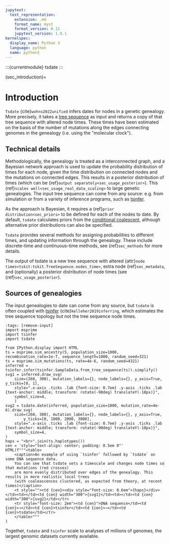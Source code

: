 ```yaml
---
jupytext:
  text_representation:
    extension: .md
    format_name: myst
    format_version: 0.12
    jupytext_version: 1.9.1
kernelspec:
  display_name: Python 3
  language: python
  name: python3
---
```


:::{currentmodule} tsdate
:::

(sec_introduction)=

# Introduction

`Tsdate` {cite}`wohns2022unified` infers dates for nodes in a genetic genealogy. More precisely, it takes a
[tree sequence](https://tskit.dev/tutorials/what_is.html) as input
and returns a copy of that tree sequence with altered node times. These
times have been estimated on the basis of the number of mutations
along the edges connecting genomes in the genealogy (i.e. using the "molecular clock").

## Technical details

Methodologically, the genealogy is treated as a interconnected graph, and a
Bayesian network approach is used to update the probability distribution
of times for each node, given the time distribution on connected nodes and
the mutations on connected edges. This results in a posterior distribution of
times (which can be {ref}`output separately<sec_usage_posterior>`). This
{ref}`scales well<sec_usage_real_data_scaling>` to large genetic genealogies.
The input tree sequence can come from any source: e.g. from simulation or from
a variety of inference programs, such as [tsinfer](https://tskit.dev/).

As the approach is Bayesian, it requires a
{ref}`prior distribution<sec_priors>` to be defined
for each of the nodes to date. By default, `tsdate` calculates priors from the
[conditional coalescent](http://dx.doi.org/10.1006/tpbi.1998.1411), although
alternative prior distributions can also be specified.

`Tsdate` provides several methods for assigning probabilities to different times,
and updating information through the genealogy. These include discrete-time and
continuous-time methods, see {ref}`sec_methods` for more details.

The output of tsdate is a new tree sequence with altered
{attr}`node times<tskit:tskit.TreeSequence.nodes_time>`, extra node {ref}`sec_metadata`, and
(optionally) a posterior distribution of node times
(see {ref}`sec_usage_posterior`).

## Sources of genealogies

The input genealogies to date can come from any source,
but `tsdate` is often coupled with [tsinfer](https://tskit.dev/software/tsinfer.html)
{cite}`kelleher2019inferring`, which estimates the tree sequence topology but
not the tree sequence node times.

```{code-cell} ipython3
:tags: [remove-input]
import msprime
import tsinfer
import tsdate

from IPython.display import HTML
ts = msprime.sim_ancestry(5, population_size=1000, recombination_rate=1e-7, sequence_length=1000, random_seed=321)
ts = msprime.sim_mutations(ts, rate=4e-6, random_seed=4321)
inferred = tsinfer.infer(tsinfer.SampleData.from_tree_sequence(ts)).simplify()
svg1 = inferred.draw_svg(
    size=(260, 300), mutation_labels={}, node_labels={}, y_axis=True, y_ticks=[0, 1],
    style=".x-axis .ticks .lab {font-size: 0.7em} .y-axis .ticks .lab {text-anchor: middle; transform: rotate(-90deg) translateY(-10px)}",
    symbol_size=4,
    )
svg2 = tsdate.date(inferred, population_size=1000, mutation_rate=4e-6).draw_svg(
    size=(260, 300), mutation_labels={}, node_labels={}, y_axis=True,
        y_ticks=[0, 1000, 2000, 3000],
    style=".x-axis .ticks .lab {font-size: 0.7em} .y-axis .ticks .lab {text-anchor: middle; transform: rotate(-90deg) translateY(-10px)}",
    symbol_size=4,
)
haps = "<br>".join(ts.haplotypes())
cen = 'style="text-align: center; padding: 0.5em 0"'
HTML(f"""<table>
    <caption>An example of using `tsinfer` followed by `tsdate` on some DNA sequence data.
    You can see that tsdate sets a timescale and changes node times so that mutations (red crosses)
    are more evenly distributed over edges of the genealogy. This results in more realistic local trees
    (with coaleascences clustered, as expected from theory, at recent times)</caption>
    <t style=""><td {cen}><div style="font-size: 0.6em">{haps}</div></td><td></td><td {cen} width="300">{svg1}</td><td></td><td {cen} width="300">{svg2}</td></tr>
    <tr style="font-size: 2em"><td {cen}">DNA sequence</td><td {cen}>→</td><td {cen}>tsinfer</td><td {cen}>→</td><td {cen}>tsdate</td></tr>
    </table>"""
)
```

Together, `tsdate` and  `tsinfer` scale to analyses of millions of genomes, the largest genomic datasets currently available.
